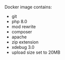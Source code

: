 Docker image contains:
- git
- php 8.0
- mod rewrite
- composer
- apache
- zip extension
- xdebug 3.0
- upload size set to 20MB